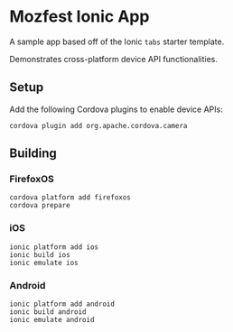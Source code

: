 Mozfest Ionic App
=================

A sample app based off of the Ionic ```tabs``` starter template.

Demonstrates cross-platform device API functionalities.

## Setup

Add the following Cordova plugins to enable device APIs:

    cordova plugin add org.apache.cordova.camera

## Building

### FirefoxOS

    cordova platform add firefoxos
    cordova prepare

### iOS

    ionic platform add ios
    ionic build ios
    ionic emulate ios

### Android

    ionic platform add android
    ionic build android
    ionic emulate android
